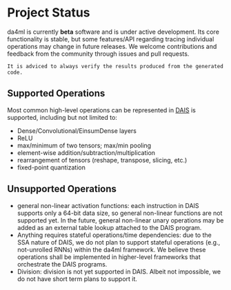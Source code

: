 # Project Status

da4ml is currently **beta** software and is under active development. Its core functionality is stable, but some features/API regarding tracing individual operations may change in future releases. We welcome contributions and feedback from the community through issues and pull requests.

```info
It is adviced to always verify the results produced from the generated code.
```

## Supported Operations

Most common high-level operations can be represented in [DAIS](dais.html) is supported, including but not limited to:
 - Dense/Convolutional/EinsumDense layers
 - ReLU
 - max/minimum of two tensors; max/min pooling
 - element-wise addition/subtraction/multiplication
 - rearrangement of tensors (reshape, transpose, slicing, etc.)
 - fixed-point quantization


## Unsupported Operations
 - general non-linear activation functions: each instruction in DAIS supports only a 64-bit data size, so general non-linear functions are not supported yet. In the future, general non-linear unary operations may be added as an external table lookup attached to the DAIS program.
 - Anything requires stateful operations/time dependencies: due to the SSA nature of DAIS, we do not plan to support stateful operations (e.g., not-unrolled RNNs) within the da4ml framework. We believe these operations shall be implemented in higher-level frameworks that orchestrate the DAIS programs.
 - Division: division is not yet supported in DAIS. Albeit not impossible, we do not have short term plans to support it.
